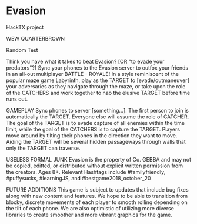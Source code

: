 # Evasion
HackTX project

WEW QUARTERBROWN

Random Test

Think you have what it takes to beat Evasion? [OR "to evade your predators"?]
Sync your phones to the Evasion server to outfox your friends in an all-out multiplayer BATTLE - ROYALE!
In a style reminiscent of the popular maze game Labyrinth, play as the TARGET to [evade/outmaneuver] your adversaries as they navigate through the maze, or take upon the role of the CATCHERS and work together to nab the elusive TARGET before time runs out.


GAMEPLAY
Sync phones to server [something...]. The first person to join is automatically the TARGET. Everyone else will assume the role of CATCHER.
The goal of the TARGET is to evade capture of all enemies within the time limit, while the goal of the CATCHERS is to capture the TARGET.
Players move around by tilting their phones in the direction they want to move. Aiding the TARGET will be several hidden passageways through walls that only the TARGET can traverse. 


USELESS FORMAL JUNK
Evasion is the property of Co. GEBBA and may not be copied, editted, or distributed without explicit written permission from the creators. Ages 8+. Relevant Hashtags include #familyfriendly, #puffysucks, #learningJS, and #bestgame2018_october_20


FUTURE ADDITIONS
This game is subject to updates that include bug fixes along with new content and features. We hope to be able to transition from blocky, discrete movements of each player to smooth rolling depending on the tilt of each phone. We are also optimistic of utilizing more diverse libraries to create smoother and more vibrant graphics for the game.
